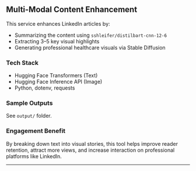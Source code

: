 ## Multi-Modal Content Enhancement

This service enhances LinkedIn articles by:
- Summarizing the content using `sshleifer/distilbart-cnn-12-6`
- Extracting 3–5 key visual highlights
- Generating professional healthcare visuals via Stable Diffusion

### Tech Stack
- Hugging Face Transformers (Text)
- Hugging Face Inference API (Image)
- Python, dotenv, requests

### Sample Outputs
See `output/` folder.

### Engagement Benefit
By breaking down text into visual stories, this tool helps improve reader retention, attract more views, and increase interaction on professional platforms like LinkedIn.

---

